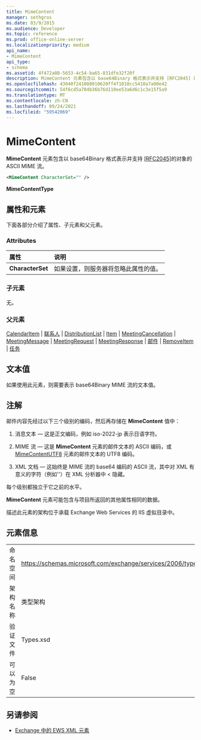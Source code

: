 ```yaml
---
title: MimeContent
manager: sethgros
ms.date: 03/9/2015
ms.audience: Developer
ms.topic: reference
ms.prod: office-online-server
ms.localizationpriority: medium
api_name:
- MimeContent
api_type:
- schema
ms.assetid: 4f472a08-5653-4c54-ba65-831dfe32f20f
description: MimeContent 元素包含以 base64Binary 格式表示并支持 [RFC2045] 的对象的 ASCII MIME 流。
ms.openlocfilehash: 43040f241008010620ff4f1018cc5410a7a00e42
ms.sourcegitcommit: 54f6cd5a704b36b76d110ee53a6d6c1c3e15f5a9
ms.translationtype: MT
ms.contentlocale: zh-CN
ms.lasthandoff: 09/24/2021
ms.locfileid: "59542069"
---
```

# <a name="mimecontent"></a>MimeContent

**MimeContent** 元素包含以 base64Binary 格式表示并支持 [[RFC2045]](http://www.rfc-editor.org/rfc/rfc2045.txt)的对象的 ASCII MIME 流。
  
```xml
<MimeContent CharacterSet="" />
```

 **MimeContentType**
## <a name="attributes-and-elements"></a>属性和元素

下面各部分介绍了属性、子元素和父元素。
  
### <a name="attributes"></a>Attributes

|**属性**|**说明**|
|:-----|:-----|
|**CharacterSet** <br/> |如果设置，则服务器将忽略此属性的值。  <br/> |
   
### <a name="child-elements"></a>子元素

无。
  
### <a name="parent-elements"></a>父元素

[CalendarItem](calendaritem.md)  | [联系人](contact.md)  | [DistributionList](distributionlist.md)  | [Item](item.md)  | [MeetingCancellation](meetingcancellation.md)  | [MeetingMessage](meetingmessage.md)  | [MeetingRequest](meetingrequest.md)  | [MeetingResponse](meetingresponse.md)  | [邮件](message-ex15websvcsotherref.md)  | [RemoveItem](removeitem.md)  | [任务](task.md)
  
## <a name="text-value"></a>文本值

如果使用此元素，则需要表示 base64Binary MIME 流的文本值。
  
## <a name="remarks"></a>注解

邮件内容先经过以下三个级别的编码，然后再存储在 **MimeContent** 值中： 
  
1. 消息文本 — 这是正文编码，例如 iso-2022-jp 表示日语字符。
    
2. MIME 流 — 这是 **MimeContent** 元素的邮件文本的 ASCII 编码，或 [MimeContentUTF8](mimecontentutf8.md) 元素的邮件文本的 UTF8 编码。 
    
3. XML 文档 — 这始终是 MIME 流的 base64 编码的 ASCII 流，其中对 XML 有意义的字符（例如''）在 XML 分析器中 \< 隐藏。
    
每个级别都独立于它之前的水平。
  
**MimeContent** 元素可能包含与项目所返回的其他属性相同的数据。 
  
描述此元素的架构位于承载 Exchange Web Services 的 IIS 虚拟目录中。
  
## <a name="element-information"></a>元素信息

|||
|:-----|:-----|
|命名空间  <br/> |https://schemas.microsoft.com/exchange/services/2006/types  <br/> |
|架构名称  <br/> |类型架构  <br/> |
|验证文件  <br/> |Types.xsd  <br/> |
|可以为空  <br/> |False  <br/> |
   
## <a name="see-also"></a>另请参阅



- [Exchange 中的 EWS XML 元素](ews-xml-elements-in-exchange.md)

